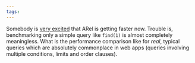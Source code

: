```yaml
---
tags: 
---
```


Somebody is [very excited](http://engineering.attinteractive.com/2010/10/arel-two-point-ohhhhh-yaaaaaa/) that ARel is getting faster now. Trouble is, benchmarking only a simple query like `find(1)` is almost completely meaningless. What is the performance comparison like for *real*, typical queries which are absolutely commonplace in web apps (queries involving multiple conditions, limits and order clauses).
